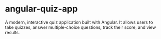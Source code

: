 # angular-quiz-app
A modern, interactive quiz application built with Angular. It allows users to take quizzes, answer multiple-choice questions, track their score, and view results.
